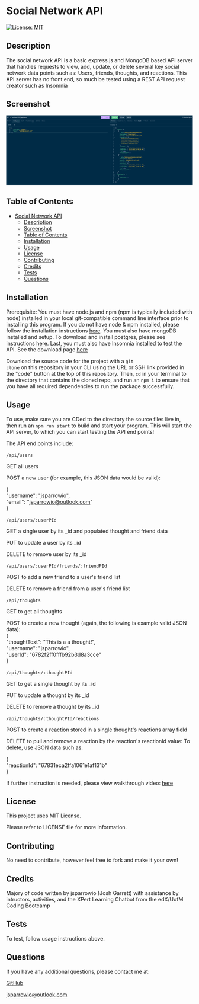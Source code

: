 # Social Network API

[![License: MIT](https://img.shields.io/badge/License-MIT-yellow.svg)](https://opensource.org/licenses/MIT)
                 
## Description

The social network API is a basic express.js and MongoDB based API server that handles requests to view, add, update, or delete several key social network data points such as: Users, friends, thoughts, and reactions. This API server has no front end, so much be tested using a REST API request creator such as Insomnia

## Screenshot
  
<img src="./assets/snapiss.png" alt="screenshot">

## Table of Contents
  
- [Social Network API](#social-network-api)
  - [Description](#description)
  - [Screenshot](#screenshot)
  - [Table of Contents](#table-of-contents)
  - [Installation](#installation)
  - [Usage](#usage)
  - [License](#license)
  - [Contributing](#contributing)
  - [Credits](#credits)
  - [Tests](#tests)
  - [Questions](#questions)
  
## Installation
  
Prerequisite: You must have node.js and npm (npm is typically included with node) installed in your local git-compatible command line interface prior to installing this program. If you do not have node & npm installed, please follow the installation instructions [here](https://nodejs.org/). You must also have mongoDB installed and setup. To download and install postgres, please see instructions [here](https://coding-boot-camp.github.io/full-stack/mongodb/how-to-install-mongodb). Last, you must also have Insomnia installed to test the API. See the download page [here](https://insomnia.rest/download)

Download the source code for the project with a <code>git clone</code> on this repository in your CLI using the URL or SSH link provided in the "code" button at the top of this repository. Then, <code>cd</code> in your terminal to the directory that contains the cloned repo, and run an <code>npm i</code> to ensure that you have all required dependencies to run the package successfully.
  
## Usage
  
To use, make sure you are CDed to the directory the source files live in, then run an <code>npm run start</code> to build and start your program. This will start the API server, to which you can start testing the API end points!

The API end points include:

<code>/api/users</code>

GET all users

POST a new user (for example, this JSON data would be valid):

{\
  "username": "jsparrowio",\
  "email": "jsparrowio@outlook.com"\
}

<code>/api/users/:userPId</code>

GET a single user by its _id and populated thought and friend data

PUT to update a user by its _id

DELETE to remove user by its _id

<code>/api/users/:userPId/friends/:friendPId</code>

POST to add a new friend to a user's friend list

DELETE to remove a friend from a user's friend list

<code>/api/thoughts</code>

GET to get all thoughts

POST to create a new thought (again, the following is example valid JSON data):\
{\
  "thoughtText": "This is a a thought!",\
  "username": "jsparrowio",\
  "userId": "6782f2ff0fffb92b3d8a3cce"\
}

<code>/api/thoughts/:thoughtPId</code>

GET to get a single thought by its _id

PUT to update a thought by its _id

DELETE to remove a thought by its _id

<code>/api/thoughts/:thoughtPId/reactions</code>

POST to create a reaction stored in a single thought's reactions array field

DELETE to pull and remove a reaction by the reaction's reactionId value:
To delete, use JSON data such as:

{\
  "reactionId": "67831eca2ffa1061e1af131b"\
}

If further instruction is needed, please view walkthrough video: [here]()

## License

This project uses MIT License.

Please refer to LICENSE file for more information.

## Contributing
  
No need to contribute, however feel free to fork and make it your own!
  
## Credits
  
Majory of code written by jsparrowio (Josh Garrett) with assistance by intructors, activities, and the XPert Learning Chatbot from the edX/UofM Coding Bootcamp
  
## Tests
  
To test, follow usage instructions above.
  
## Questions
  
If you have any additional questions, please contact me at:
  
[GitHub](https://www.github.com/jsparrowio)
  
[jsparrowio@outlook.com](mailto:jsparrowio@outlook.com)